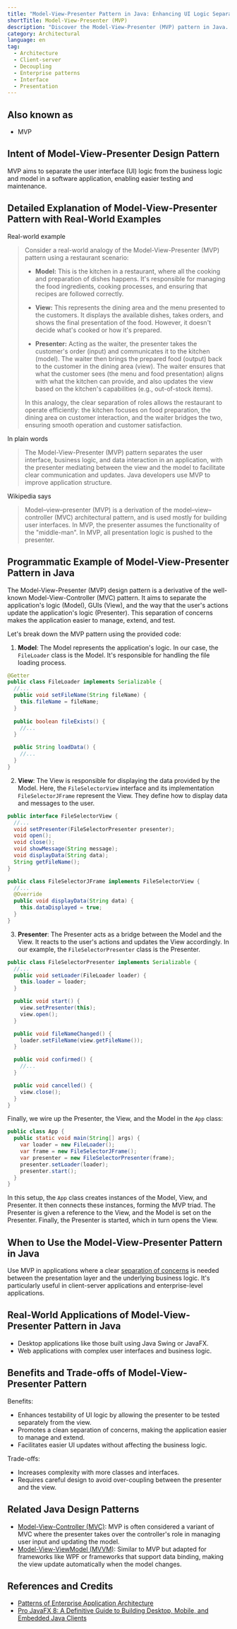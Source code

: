 ```yaml
---
title: "Model-View-Presenter Pattern in Java: Enhancing UI Logic Separation for Cleaner Code"
shortTitle: Model-View-Presenter (MVP)
description: "Discover the Model-View-Presenter (MVP) pattern in Java. Learn how it separates user interface, business logic, and data interaction to enhance testability and maintainability."
category: Architectural
language: en
tag:
  - Architecture
  - Client-server
  - Decoupling
  - Enterprise patterns
  - Interface
  - Presentation
---
```


## Also known as

* MVP

## Intent of Model-View-Presenter Design Pattern

MVP aims to separate the user interface (UI) logic from the business logic and model in a software application, enabling
easier testing and maintenance.

## Detailed Explanation of Model-View-Presenter Pattern with Real-World Examples

Real-world example

> Consider a real-world analogy of the Model-View-Presenter (MVP) pattern using a restaurant scenario:
>
> - **Model:** This is the kitchen in a restaurant, where all the cooking and preparation of dishes happens. It's
    responsible for managing the food ingredients, cooking processes, and ensuring that recipes are followed correctly.
>
> - **View:** This represents the dining area and the menu presented to the customers. It displays the available dishes,
    takes orders, and shows the final presentation of the food. However, it doesn't decide what's cooked or how it's
    prepared.
>
> - **Presenter:** Acting as the waiter, the presenter takes the customer's order (input) and communicates it to the
    kitchen (model). The waiter then brings the prepared food (output) back to the customer in the dining area (view).
    The waiter ensures that what the customer sees (the menu and food presentation) aligns with what the kitchen can
    provide, and also updates the view based on the kitchen's capabilities (e.g., out-of-stock items).
>
> In this analogy, the clear separation of roles allows the restaurant to operate efficiently: the kitchen focuses on
> food preparation, the dining area on customer interaction, and the waiter bridges the two, ensuring smooth operation and
> customer satisfaction.

In plain words

> The Model-View-Presenter (MVP) pattern separates the user interface, business logic, and data interaction in an
> application, with the presenter mediating between the view and the model to facilitate clear communication and updates.
> Java developers use MVP to improve application structure.

Wikipedia says

> Model–view–presenter (MVP) is a derivation of the model–view–controller (MVC) architectural pattern, and is used
> mostly for building user interfaces. In MVP, the presenter assumes the functionality of the "middle-man". In MVP, all
> presentation logic is pushed to the presenter.

## Programmatic Example of Model-View-Presenter Pattern in Java

The Model-View-Presenter (MVP) design pattern is a derivative of the well-known Model-View-Controller (MVC) pattern. It
aims to separate the application's logic (Model), GUIs (View), and the way that the user's actions update the
application's logic (Presenter). This separation of concerns makes the application easier to manage, extend, and test.

Let's break down the MVP pattern using the provided code:

1. **Model**: The Model represents the application's logic. In our case, the `FileLoader` class is the Model. It's
   responsible for handling the file loading process.

```java
@Getter
public class FileLoader implements Serializable {
  //...
  public void setFileName(String fileName) {
    this.fileName = fileName;
  }
  
  public boolean fileExists() {
    //...
  }

  public String loadData() {
    //...
  }
}
```

2. **View**: The View is responsible for displaying the data provided by the Model. Here, the `FileSelectorView`
   interface and its implementation `FileSelectorJFrame` represent the View. They define how to display data and
   messages to the user.

```java
public interface FileSelectorView {
  //...
  void setPresenter(FileSelectorPresenter presenter);
  void open();
  void close();
  void showMessage(String message);
  void displayData(String data);
  String getFileName();
}

public class FileSelectorJFrame implements FileSelectorView {
  //...
  @Override
  public void displayData(String data) {
    this.dataDisplayed = true;
  }
}
```

3. **Presenter**: The Presenter acts as a bridge between the Model and the View. It reacts to the user's actions and
   updates the View accordingly. In our example, the `FileSelectorPresenter` class is the Presenter.

```java
public class FileSelectorPresenter implements Serializable {
  //...
  public void setLoader(FileLoader loader) {
    this.loader = loader;
  }

  public void start() {
    view.setPresenter(this);
    view.open();
  }

  public void fileNameChanged() {
    loader.setFileName(view.getFileName());
  }

  public void confirmed() {
    //...
  }

  public void cancelled() {
    view.close();
  }
}
```

Finally, we wire up the Presenter, the View, and the Model in the `App` class:

```java
public class App {
  public static void main(String[] args) {
    var loader = new FileLoader();
    var frame = new FileSelectorJFrame();
    var presenter = new FileSelectorPresenter(frame);
    presenter.setLoader(loader);
    presenter.start();
  }
}
```

In this setup, the `App` class creates instances of the Model, View, and Presenter. It then connects these instances,
forming the MVP triad. The Presenter is given a reference to the View, and the Model is set on the Presenter. Finally,
the Presenter is started, which in turn opens the View.

## When to Use the Model-View-Presenter Pattern in Java

Use MVP in applications where a
clear [separation of concerns](https://java-design-patterns.com/principles/#separation-of-concerns) is needed between
the presentation layer and the underlying business logic. It's particularly useful in client-server applications and
enterprise-level applications.

## Real-World Applications of Model-View-Presenter Pattern in Java

* Desktop applications like those built using Java Swing or JavaFX.
* Web applications with complex user interfaces and business logic.

## Benefits and Trade-offs of Model-View-Presenter Pattern

Benefits:

* Enhances testability of UI logic by allowing the presenter to be tested separately from the view.
* Promotes a clean separation of concerns, making the application easier to manage and extend.
* Facilitates easier UI updates without affecting the business logic.

Trade-offs:

* Increases complexity with more classes and interfaces.
* Requires careful design to avoid over-coupling between the presenter and the view.

## Related Java Design Patterns

* [Model-View-Controller (MVC)](https://java-design-patterns.com/patterns/model-view-controller/): MVP is often
  considered a variant of MVC where the presenter takes over the controller's role in managing user input and updating
  the model.
* [Model-View-ViewModel (MVVM)](https://java-design-patterns.com/patterns/model-view-viewmodel/): Similar to MVP but
  adapted for frameworks like WPF or frameworks that support data binding, making the view update automatically when the
  model changes.

## References and Credits

* [Patterns of Enterprise Application Architecture](https://amzn.to/3WfKBPR)
* [Pro JavaFX 8: A Definitive Guide to Building Desktop, Mobile, and Embedded Java Clients](https://amzn.to/4a8qcQ1)
